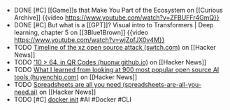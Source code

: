 - DONE [#C] [[Game]]s that Make You Part of the Ecosystem on [[Curious Archive]]
  {{video https://www.youtube.com/watch?v=ZFBUFFr4GmQ}}
- DONE [#C] But what is a [[GPT]]? Visual intro to Transformers | Deep learning, chapter 5 on [[3Blue1Brown]]
  {{video https://www.youtube.com/watch?v=wjZofJX0v4M}}
- TODO [Timeline of the xz open source attack (swtch.com)](https://news.ycombinator.com/item?id=39902241) on [[Hacker News]]
- TODO ['10 > 64, in QR Codes (huonw.github.io)](https://news.ycombinator.com/item?id=39894148) on [[Hacker News]]
- TODO [What I learned from looking at 900 most popular open source AI tools (huyenchip.com)](https://news.ycombinator.com/item?id=39709912) on [[Hacker News]]
- TODO [Spreadsheets are all you need (spreadsheets-are-all-you-need.ai)](https://news.ycombinator.com/item?id=39700256) on [[Hacker News]]
- TODO [#C] [docker init](https://docs.docker.com/reference/cli/docker/init/) #AI #Docker #CLI
